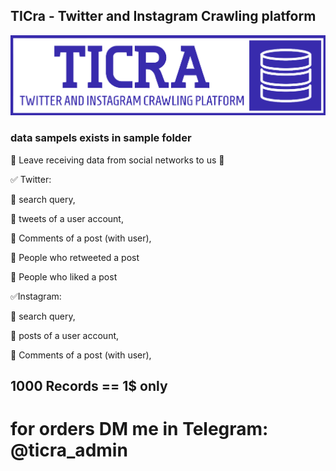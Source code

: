 ## TICra - Twitter and Instagram Crawling platform
![Alt text](ticra_bluebitmap.png?raw=true "logo")


### data sampels exists in sample folder
📢 Leave receiving data from social networks to us 📢
 
✅ Twitter:

🔰 search query,

🔰 tweets of a user account,

🔰 Comments of a post (with user),

🔰 People who retweeted a post

🔰 People who liked a post
 
✅Instagram:

🔰 search query,

🔰 posts of a user account,

🔰 Comments of a post (with user),


## 1000 Records == 1$ only
# for orders DM me in Telegram: @ticra_admin
